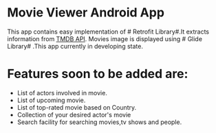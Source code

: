 # Movie Viewer Android App
This app contains easy  implementation of # Retrofit Library#.It extracts information from <a href="https://www.themoviedb.org/" >TMDB API</a>.  Movies image is displayed using # Glide Library# .This app  currently in developing state.
# Features soon to be added are:
- List of actors involved in movie.
- List of upcoming movie.
- List of top-rated movie based on Country.
- Collection of your desired actor's movie
- Search facility for searching movies,tv shows and people. 
